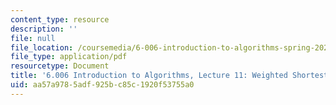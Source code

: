 ```yaml
---
content_type: resource
description: ''
file: null
file_location: /coursemedia/6-006-introduction-to-algorithms-spring-2020/aa57a9785adf925bc85c1920f53755a0_MIT6_006S20_lec11.pdf
file_type: application/pdf
resourcetype: Document
title: '6.006 Introduction to Algorithms, Lecture 11: Weighted Shortest Paths'
uid: aa57a978-5adf-925b-c85c-1920f53755a0
---
```

